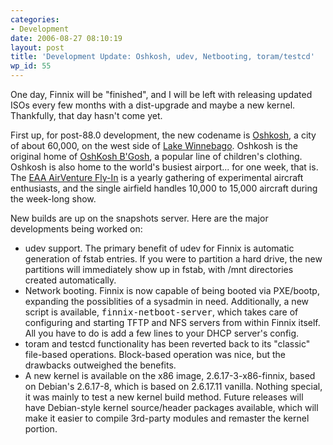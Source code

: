 ```yaml
---
categories:
- Development
date: 2006-08-27 08:10:19
layout: post
title: 'Development Update: Oshkosh, udev, Netbooting, toram/testcd'
wp_id: 55
---
```

One day, Finnix will be "finished", and I will be left with releasing updated ISOs every few months with a dist-upgrade and maybe a new kernel. Thankfully, that day hasn't come yet.

First up, for post-88.0 development, the new codename is [Oshkosh](http://en.wikipedia.org/wiki/Oshkosh%2C_Wisconsin), a city of about 60,000, on the west side of [Lake Winnebago](http://en.wikipedia.org/wiki/Lake_Winnebago). Oshkosh is the original home of [OshKosh B'Gosh](http://www.oshkoshbgosh.com/), a popular line of children's clothing. Oshkosh is also home to the world's busiest airport... for one week, that is. The [EAA AirVenture Fly-In](http://www.airventure.org/) is a yearly gathering of experimental aircraft enthusiasts, and the single airfield handles 10,000 to 15,000 aircraft during the week-long show.

New builds are up on the snapshots server. Here are the major developments being worked on:

  * udev support. The primary benefit of udev for Finnix is automatic generation of fstab entries. If you were to partition a hard drive, the new partitions will immediately show up in fstab, with /mnt directories created automatically.
  * Network booting. Finnix is now capable of being booted via PXE/bootp, expanding the possiblities of a sysadmin in need. Additionally, a new script is available, <tt>finnix-netboot-server</tt>, which takes care of configuring and starting TFTP and NFS servers from within Finnix itself. All you have to do is add a few lines to your DHCP server's config.
  * toram and testcd functionality has been reverted back to its "classic" file-based operations. Block-based operation was nice, but the drawbacks outweighed the benefits.
  * A new kernel is available on the x86 image, 2.6.17-3-x86-finnix, based on Debian's 2.6.17-8, which is based on 2.6.17.11 vanilla. Nothing special, it was mainly to test a new kernel build method. Future releases will have Debian-style kernel source/header packages available, which will make it easier to compile 3rd-party modules and remaster the kernel portion.
